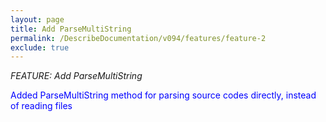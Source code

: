```yaml
---
layout: page
title: Add ParseMultiString
permalink: /DescribeDocumentation/v094/features/feature-2
exclude: true
---
```

_FEATURE: Add ParseMultiString_

<span style="color:blue">Added ParseMultiString method for parsing source codes directly, instead of reading files</span>
